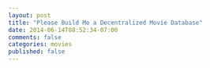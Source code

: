 ```yaml
---
layout: post
title: "Please Build Me a Decentralized Movie Database"
date: 2014-06-14T08:52:34-07:00
comments: false
categories: movies
published: false
---
```



